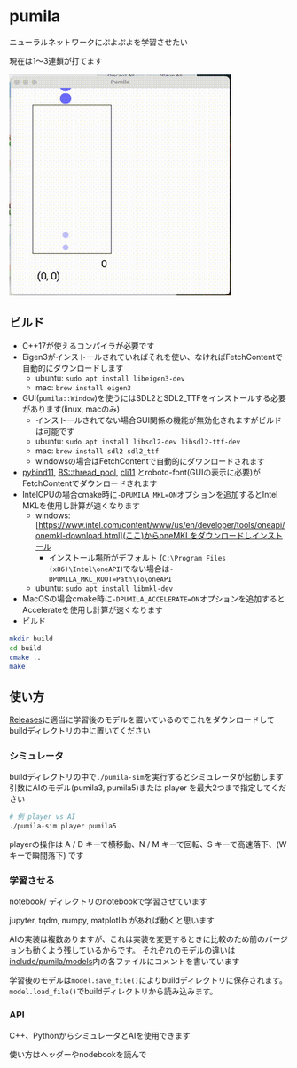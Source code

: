 # pumila

ニューラルネットワークにぷよぷよを学習させたい

現在は1〜3連鎖が打てます

![pumila3.gif](pumila3.gif)

## ビルド
* C++17が使えるコンパイラが必要です
* Eigen3がインストールされていればそれを使い、なければFetchContentで自動的にダウンロードします
    * ubuntu: `sudo apt install libeigen3-dev`
    * mac: `brew install eigen3`
* GUI(`pumila::Window`)を使うにはSDL2とSDL2_TTFをインストールする必要があります(linux, macのみ)
    * インストールされてない場合GUI関係の機能が無効化されますがビルドは可能です
    * ubuntu: `sudo apt install libsdl2-dev libsdl2-ttf-dev`
    * mac: `brew install sdl2 sdl2_ttf`
    * windowsの場合はFetchContentで自動的にダウンロードされます
* [pybind11](https://github.com/pybind/pybind11), [BS::thread_pool](https://github.com/bshoshany/thread-pool), [cli11](https://github.com/CLIUtils/CLI11) とroboto-font(GUIの表示に必要)がFetchContentでダウンロードされます
* IntelCPUの場合cmake時に`-DPUMILA_MKL=ON`オプションを追加するとIntel MKLを使用し計算が速くなります
    * windows: [https://www.intel.com/content/www/us/en/developer/tools/oneapi/onemkl-download.html](ここ)からoneMKLをダウンロードしインストール
        * インストール場所がデフォルト (`C:\Program Files (x86)\Intel\oneAPI`)でない場合は`-DPUMILA_MKL_ROOT=Path\To\oneAPI`
    * ubuntu: `sudo apt install libmkl-dev`
* MacOSの場合cmake時に`-DPUMILA_ACCELERATE=ON`オプションを追加するとAccelerateを使用し計算が速くなります
* ビルド
```sh
mkdir build
cd build
cmake ..
make
```

## 使い方

[Releases](https://github.com/na-trium-144/pumila/releases)に適当に学習後のモデルを置いているのでこれをダウンロードしてbuildディレクトリの中に置いてください

### シミュレータ
buildディレクトリの中で`./pumila-sim`を実行するとシミュレータが起動します
引数にAIのモデル(pumila3, pumila5)または player を最大2つまで指定してください

```sh
# 例 player vs AI
./pumila-sim player pumila5
```
playerの操作は A / D キーで横移動、N / M キーで回転、S キーで高速落下、(Wキーで瞬間落下) です

### 学習させる
notebook/ ディレクトリのnotebookで学習させています

jupyter, tqdm, numpy, matplotlib があれば動くと思います

AIの実装は複数ありますが、これは実装を変更するときに比較のため前のバージョンも動くよう残しているからです。
それぞれのモデルの違いは[include/pumila/models](https://github.com/na-trium-144/pumila/tree/main/include/pumila/models)内の各ファイルにコメントを書いています

学習後のモデルは`model.save_file()`によりbuildディレクトリに保存されます。
`model.load_file()`でbuildディレクトリから読み込みます。

### API
C++、PythonからシミュレータとAIを使用できます

使い方はヘッダーやnodebookを読んで
